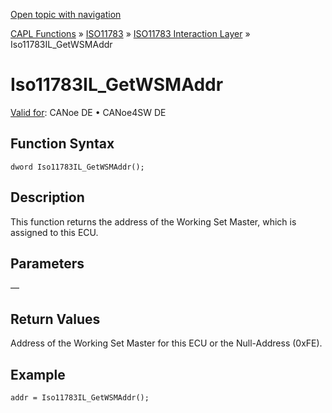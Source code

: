 [Open topic with navigation](../../../../../../CANoeDEFamily.htm#Topics/CAPLFunctions/ISO11783/ISOInteractionLayer/Functions/CAPLfunctionIso11783ILGetWSMAAddr.md)

[CAPL Functions](../../../CAPLfunctions.md) » [ISO11783](../../CAPLfunctionsISO11783Overview.md) » [ISO11783 Interaction Layer](../CAPLfunctionsISOILOverview.md) » Iso11783IL_GetWSMAddr

# Iso11783IL_GetWSMAddr

[Valid for](../../../../Shared/FeatureAvailability.md):  CANoe DE • CANoe4SW DE

## Function Syntax

```
dword Iso11783IL_GetWSMAddr();
```

## Description

This function returns the address of the Working Set Master, which is assigned to this ECU.

## Parameters

—

## Return Values

Address of the Working Set Master for this ECU or the Null-Address (0xFE).

## Example

```plaintext
addr = Iso11783IL_GetWSMAddr();
```
